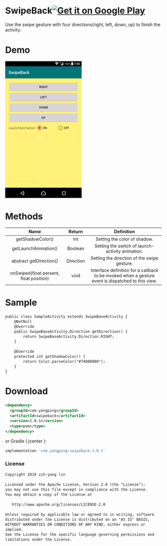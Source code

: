 # SwipeBack<a href='https://play.google.com/store/apps/details?id=com.yangpingapps.swipeback'><img alt='Get it on Google Play' src='https://play.google.com/intl/en_us/badges/images/generic/en_badge_web_generic.png' height="50px"/></a>

Use the swipe gesture with four directions(right, left, down, up) to finish the activity.


Demo
======

<img src="gifs/sample_1_0_1.gif" width="246">


Methods
===

| Name | Return | Definition |
| :---:   | :-:  | :-:  |
| getShadowColor() | Int | Setting the color of shadow. |
| getLaunchAnimation() | Boolean | Setting the switch of launch-activity animation. |
| abstract getDirection() | Direction | Setting the direction of the swipe gesture. |
| onSwiped(float persent, float position) | void | Interface definition for a callback to be invoked when a gesture event is dispatched to this view.|

Sample
======

```
public class SampleActivity extends SwipeBaseActivity {
    @NotNull
    @Override
    public SwipeBaseActivity.Direction getDirection() {
        return SwipeBaseActivity.Direction.RIGHT;
    }

    @Override
    protected int getShadowColor() {
        return Color.parseColor("#74000000");
    }
}
```

Download
========
```xml
<dependency>
  <groupId>com.yangping</groupId>
  <artifactId>swipeback</artifactId>
  <version>1.0.1</version>
  <type>pom</type>
</dependency>
```
or Gradle ( jcenter ):
```groovy
implementation 'com.yangping:swipeback:1.0.1'
```


### License
```
Copyright 2019 zih-yang lin

Licensed under the Apache License, Version 2.0 (the "License");
you may not use this file except in compliance with the License.
You may obtain a copy of the License at

   http://www.apache.org/licenses/LICENSE-2.0

Unless required by applicable law or agreed to in writing, software
distributed under the License is distributed on an "AS IS" BASIS,
WITHOUT WARRANTIES OR CONDITIONS OF ANY KIND, either express or implied.
See the License for the specific language governing permissions and
limitations under the License.
```
